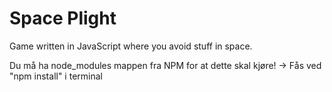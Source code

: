 # Space Plight
Game written in JavaScript where you avoid stuff in space.

Du må ha node_modules mappen fra NPM for at dette skal kjøre! 
  -> Fås ved "npm install" i terminal
